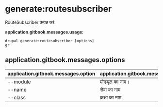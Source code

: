 # generate:routesubscriber
RouteSubscriber उत्पन्न करे.

**application.gitbook.messages.usage:**
```
drupal generate:routesubscriber [options]
gr
```

## application.gitbook.messages.options
application.gitbook.messages.option | application.gitbook.messages.details
-------|-------------
--module | मोड्यूल का नाम।
--name | सेवा का नाम
--class | कक्षा का नाम
